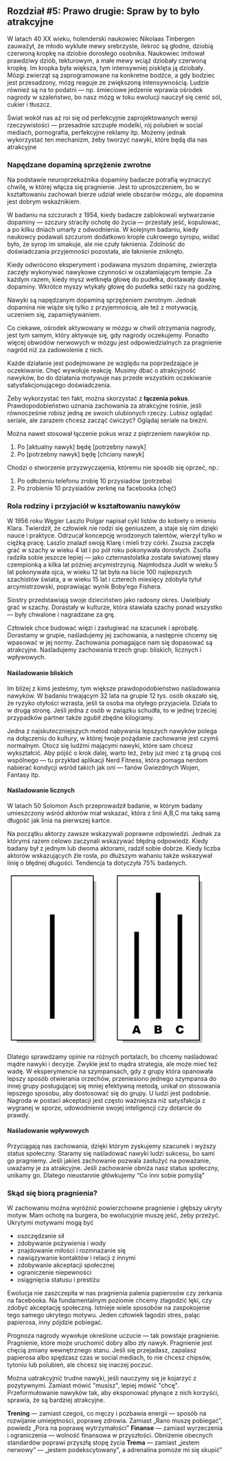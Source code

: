 ## Rozdział #5: Prawo drugie: Spraw by to było atrakcyjne

W latach 40 XX wieku, holenderski naukowiec Nikolaas Tinbergen zauważył, że młodo wyklute mewy srebrzyste, ilekroć są
głodne, dziobią czerwoną kropkę na dziobie dorosłego osobnika. Naukowiec imitował prawdziwy dziób, tekturowym, a małe
mewy wciąż dziobały czerwoną kropkę. Im kropka była większa, tym intensywniej pisklęta ją dziobały.
Mózgi zwierząt są zaprogramowane na konkretne bodźce, a gdy bodziec jest przesadzony, mózg reaguje ze zwiększoną
intensywnością. Ludzie również są na to podatni — np. śmieciowe jedzenie wprawia ośrodek nagrody w szaleństwo, bo nasz
mózg w toku ewolucji nauczył się cenić sól, cukier i tłuszcz.

Świat wokół nas aż roi się od perfekcyjnie zaprojektowanych wersji rzeczywistości — przesadnie szczupłe modelki, rój
polubień w social mediach, pornografia, perfekcyjne reklamy itp. Możemy jednak wykorzystać ten mechanizm, żeby tworzyć
nawyki, które będą dla nas atrakcyjne

### Napędzane dopaminą sprzężenie zwrotne

Na podstawie neuroprzekaźnika dopaminy badacze potrafią wyznaczyć chwilę, w której włącza się pragnienie. Jest to
uproszczeniem, bo w kształtowaniu zachowań bierze udział wiele obszarów mózgu, ale dopamina jest dobrym wskaźnikiem.

W badaniu na szczurach z 1954, kiedy badacze zablokowali wytwarzanie dopaminy — szczury straciły ochotę do życia —
przestały jeść, kopulować, a po kilku dniach umarły z odwodnienia. W kolejnym badaniu, kiedy naukowcy podawali szczurom
dodatkowo krople cukrowego syropu, widać było, że syrop im smakuje, ale nie czuły łaknienia. Zdolność do doświadczania
przyjemności pozostała, ale łaknienie zniknęło.

Kiedy odwrócono eksperyment i podawana myszom dopaminę, zwierzęta zaczęły wykonywać nawykowe czynności w oszałamiającym
tempie. Za każdym razem, kiedy mysz wetknęła głowę do pudełka, dostawały dawkę dopaminy. Wkrótce myszy wtykały głowę do
pudełka setki razy na godzinę.

Nawyki są napędzanym dopaminą sprzężeniem zwrotnym. Jednak dopamina nie wiąże się tylko z przyjemnością, ale też z
motywacją, uczeniem się, zapamiętywaniem.

Co ciekawe, ośrodek aktywowany w mózgu w chwili otrzymania nagrody, jest tym samym, który aktywuje się, gdy nagrody
oczekujemy. Ponadto więcej obwodów nerwowych w mózgu jest odpowiedzialnych za pragnienie nagród niż za zadowolenie z
nich.

Każde działanie jest podejmowane ze względu na poprzedzające je oczekiwanie. Chęć wywołuje reakcję. Musimy dbać o
atrakcyjność nawyków, bo do działania motywuje nas przede wszystkim oczekiwanie satysfakcjonującego doświadczenia.

Żeby wykorzystać ten fakt, można skorzystać z **łączenia pokus**. Prawdopodobieństwo uznania zachowania za atrakcyjne
rośnie, jeśli równocześnie robisz jedną ze swoich ulubionych rzeczy. Lubisz oglądać seriale, ale zarazem chcesz zacząć
ćwiczyć? Oglądaj seriale na bieżni.

Można nawet stosował łączenie pokus wraz z piętrzeniem nawyków np.

1. Po [aktualny nawyk] będę [potrzebny nawyk]
2. Po [potrzebny nawyk] będę [chciany nawyk]

Chodzi o stworzenie przyzwyczajenia, któremu nie sposób się oprzeć, np.:

1. Po odłożeniu telefonu zrobię 10 przysiadów (potrzeba)
2. Po zrobienie 10 przysiadów zerknę na facebooka (chęć)

### Rola rodziny i przyjaciół w kształtowaniu nawyków

W 1956 roku Węgier Laszlo Polgar napisał cykl listów do kobiety o imieniu Klara. Twierdził, że człowiek nie rodzi się
geniuszem, a staje się nim dzięki nauce i praktyce. Odrzucał koncepcję wrodzonych talentów, wierzył tylko w ciężką
pracę.
Laszlo znalazł swoją Klarę i mieli trzy córki. Zsuzsa zaczęła grać w szachy w wieku 4 lat i po pół roku pokonywała
dorosłych. Zsofia radziła sobie jeszcze lepiej — jako czternastolatka została światowej sławy czempionką a kilka lat
później arcymistrzynią. Najmłodsza Judit w wieku 5 lat pokonywała ojca, w wieku 12 lat była na liście 100 najlepszych
szachistów świata, a w wieku 15 lat i czterech miesięcy zdobyła tytuł arcymistrzowski, poprawiając wynik Boby’ego
Fishera.

Siostry przedstawiają swoje dzieciństwo jako radosny okres. Uwielbiały grać w szachy. Dorastały w kulturze, która
stawiała szachy ponad wszystko — były chwalone i nagradzane za grę.

Człowiek chce budować więzi i zasługiwać na szacunek i aprobatę. Dorastamy w grupie, naśladujemy jej zachowania, a
następnie chcemy się wpasować w jej normy. Zachowania pomagające nam się dopasować są atrakcyjne. Naśladujemy zachowania
trzech grup: bliskich, licznych i wpływowych.

#### Naśladowanie bliskich

Im bliżej z kimś jesteśmy, tym większe prawdopodobieństwo naśladowania nawyków. W badaniu
trwającym 32 lata na grupie 12 tys. osób okazało się, że ryzyko otyłości wzrasta, jeśli ta osoba ma otyłego przyjaciela.
Działa to w drugą stronę. Jeśli jedna z osób w związku schudła, to w jednej trzeciej przypadków partner także zgubił
zbędne kilogramy.

Jedna z najskuteczniejszych metod nabywania lepszych nawyków polega na dołączeniu do kultury, w której twoje pożądanie
zachowanie jest czymś normalnym. Otocz się ludźmi mającymi nawyki, które sam chcesz wykształcić. Aby pójść o krok dalej,
warto też, żeby już mieć z tą grupą coś wspólnego — tu przykład aplikacji Nerd Fitness, która pomaga nerdom nabierać
kondycji wśród takich jak oni — fanów Gwiezdnych Wojen, Fantasy itp.

#### Naśladowanie licznych

W latach 50 Solomon Asch przeprowadził badanie, w którym badany umieszczony wśród aktorów miał wskazać, która z linii
A,B,C ma taką samą długość jak linia na pierwszej kartce.

Na początku aktorzy zawsze wskazywali poprawne odpowiedzi. Jednak za którymś razem celowo zaczynali wskazywać błędną
odpowiedź. Kiedy badany był z jednym lub dwoma aktorami, radził sobie dobrze. Kiedy liczba aktorów wskazujących źle
rosła, po dłuższym wahaniu także wskazywał linię o błędnej długości.
Tendencja ta dotyczyła 75% badanych.

![Badanie - konformizm przy określaniu długości linii](/assets/images/atomowe-nawyki/bars.png)

Dlatego sprawdzamy opinie na różnych portalach, bo chcemy naśladować mądre nawyki i decyzje. Zwykle jest to mądra
strategia, ale może mieć też wadę. W eksperymencie na szympansach, gdy z grupy która opanowała lepszy sposób otwierania
orzechów, przeniesiono jednego szympansa do innej grupy posługującej się mniej efektywną metodą, unikał on stosowania
lepszego sposobu, aby dostosować się do grupy.
U ludzi jest podobnie. Nagroda w postaci akceptacji jest często ważniejsza niż satysfakcja z wygranej w sporze,
udowodnienie swojej inteligencji czy dotarcie do prawdy.

#### Naśladowanie wpływowych

Przyciągają nas zachowania, dzięki którym zyskujemy szacunek i wyższy status społeczny. Staramy się naśladować nawyki
ludzi sukcesu, bo sami go pragniemy. Jeśli jakieś zachowanie pozwala zasłużyć na poważanie, uważamy je za atrakcyjne.
Jeśli zachowanie obniża nasz status społeczny, unikamy go. Dlatego nieustannie główkujemy “Co inni sobie pomyślą”

### Skąd się biorą pragnienia?

W zachowaniu można wyróżnić powierzchowne pragnienie i głębszy ukryty motyw. Mam ochotę na burgera, bo ewolucyjnie muszę
jeść, żeby przeżyć. Ukrytymi motywami mogą być

- oszczędzanie sił
- zdobywanie pożywienia i wody
- znajdowanie miłości i rozmnażanie się
- nawiązywanie kontaktów i relacji z innymi
- zdobywanie akceptacji społecznej
- ograniczenie niepewności
- osiągnięcia statusu i prestiżu

Ewolucja nie zaszczepiła w nas pragnienia palenia papierosów czy zerkania na facebooka. Na fundamentalnym poziomie
chcemy złagodzić lęki, czy zdobyć akceptację społeczną.
Istnieje wiele sposobów na zaspokojenie tego samego ukrytego motywu. Jeden człowiek łagodzi stres, paląc papierosa, inny
pójdzie pobiegać.

Prognoza nagrody wywołuje określone uczucie — tak powstaje pragnienie. Pragnienie, które może uruchomić dobry albo zły
nawyk. Pragnienie jest chęcią zmiany wewnętrznego stanu. Jeśli się przejadasz, zapalasz papierosa albo spędzasz czas w
social mediach, to nie chcesz chipsów, tytoniu lub polubień, ale chcesz się inaczej poczuć.

Można uatrakcyjnić trudne nawyki, jeśli nauczymy się je kojarzyć z pozytywnymi. Zamiast mówić "musisz", lepiej mówić
"chcę". Przeformułowanie nawyków tak, aby eksponować płynące z nich korzyści, sprawia, że są bardziej atrakcyjne.

**Trening** — zamiast czegoś, co męczy i pozbawia energii — sposób na rozwijanie umiejętności, poprawę zdrowia. Zamiast
„Rano muszę pobiegać”, powiedz „Pora na poprawę wytrzymałości”
**Finanse** — zamiast wyrzeczenia i ograniczenia — wolność finansowa w przyszłości. Obniżenie obecnych standardów
poprawi przyszłą stopę życia
**Trema** — zamiast „jestem nerwowy” — „jestem podekscytowany", a adrenalina pomoże mi się skupić”

